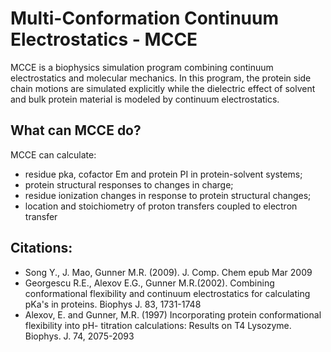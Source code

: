 # Multi-Conformation Continuum Electrostatics - MCCE
MCCE is a biophysics simulation program combining continuum electrostatics and molecular mechanics. In this program, the protein side chain motions are simulated explicitly while the dielectric effect of solvent and bulk protein material is modeled by continuum electrostatics.

## What can MCCE do?

MCCE can calculate:

* residue pka, cofactor Em and protein PI in protein-solvent systems;
* protein structural responses to changes in charge;
* residue ionization changes in response to protein structural changes;
* location and stoichiometry of proton transfers coupled to electron transfer

## Citations:

* Song Y., J. Mao, Gunner M.R. (2009). J. Comp. Chem epub Mar 2009
* Georgescu R.E., Alexov E.G., Gunner M.R.(2002). Combining conformational flexibility and continuum electrostatics for calculating pKa's in proteins. Biophys J. 83, 1731-1748
* Alexov, E. and Gunner, M.R. (1997) Incorporating protein conformational flexibility into pH- titration calculations: Results on T4 Lysozyme. Biophys. J. 74, 2075-2093